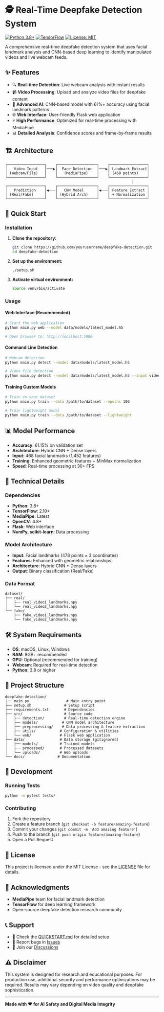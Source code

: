 # 🕵️ Real-Time Deepfake Detection System

[![Python 3.8+](https://img.shields.io/badge/python-3.8+-blue.svg)](https://www.python.org/downloads/)
[![TensorFlow](https://img.shields.io/badge/TensorFlow-2.10+-orange.svg)](https://tensorflow.org/)
[![License: MIT](https://img.shields.io/badge/License-MIT-yellow.svg)](https://opensource.org/licenses/MIT)

A comprehensive real-time deepfake detection system that uses facial landmark analysis and CNN-based deep learning to identify manipulated videos and live webcam feeds.

## ✨ Features

- 🔍 **Real-time Detection**: Live webcam analysis with instant results
- 📹 **Video Processing**: Upload and analyze video files for deepfake content
- 🤖 **Advanced AI**: CNN-based model with 61%+ accuracy using facial landmark patterns
- 🌐 **Web Interface**: User-friendly Flask web application
- ⚡ **High Performance**: Optimized for real-time processing with MediaPipe
- 📊 **Detailed Analysis**: Confidence scores and frame-by-frame results

## 🏗️ Architecture

```
┌─────────────────┐    ┌──────────────────┐    ┌─────────────────┐
│   Video Input   │───▶│  Face Detection  │───▶│ Landmark Extract│
│ (Webcam/File)   │    │   (MediaPipe)    │    │ (468 points)    │
└─────────────────┘    └──────────────────┘    └─────────────────┘
                                                          │
┌─────────────────┐    ┌──────────────────┐    ┌─────────────────┐
│   Prediction    │◀───│   CNN Model      │◀───│ Feature Extract │
│ (Real/Fake)     │    │ (Hybrid Arch)    │    │ + Normalization │
└─────────────────┘    └──────────────────┘    └─────────────────┘
```

## 🚀 Quick Start

### Installation

1. **Clone the repository:**

   ```bash
   git clone https://github.com/yourusername/deepfake-detection.git
   cd deepfake-detection
   ```

2. **Set up the environment:**

   ```bash
   ./setup.sh
   ```

3. **Activate virtual environment:**
   ```bash
   source venv/bin/activate
   ```

### Usage

#### Web Interface (Recommended)

```bash
# Start the web application
python main.py web --model data/models/latest_model.h5

# Open browser to: http://localhost:5000
```

#### Command Line Detection

```bash
# Webcam detection
python main.py detect --model data/models/latest_model.h5

# Video file detection
python main.py detect --model data/models/latest_model.h5 --input video.mp4 --output result.mp4
```

#### Training Custom Models

```bash
# Train on your dataset
python main.py train --data /path/to/dataset --epochs 100

# Train lightweight model
python main.py train --data /path/to/dataset --lightweight
```

## 📊 Model Performance

- **Accuracy**: 61.15% on validation set
- **Architecture**: Hybrid CNN + Dense layers
- **Input**: 468 facial landmarks (1,452 features)
- **Training**: Enhanced geometric features + MinMax normalization
- **Speed**: Real-time processing at 30+ FPS

## 🔧 Technical Details

### Dependencies

- **Python**: 3.8+
- **TensorFlow**: 2.10+
- **MediaPipe**: Latest
- **OpenCV**: 4.8+
- **Flask**: Web interface
- **NumPy, scikit-learn**: Data processing

### Model Architecture

- **Input**: Facial landmarks (478 points × 3 coordinates)
- **Features**: Enhanced with geometric relationships
- **Architecture**: Hybrid CNN + Dense layers
- **Output**: Binary classification (Real/Fake)

### Data Format

```
dataset/
├── real/
│   ├── real_video1_landmarks.npy
│   └── real_video2_landmarks.npy
└── fake/
    ├── fake_video1_landmarks.npy
    └── fake_video2_landmarks.npy
```

## 🛠️ System Requirements

- **OS**: macOS, Linux, Windows
- **RAM**: 8GB+ recommended
- **GPU**: Optional (recommended for training)
- **Webcam**: Required for real-time detection
- **Python**: 3.8 or higher

## 📁 Project Structure

```
deepfake-detection/
├── main.py                 # Main entry point
├── setup.sh               # Setup script
├── requirements.txt       # Dependencies
├── src/                   # Source code
│   ├── detection/         # Real-time detection engine
│   ├── models/           # CNN model architecture
│   ├── preprocessing/    # Data processing & feature extraction
│   ├── utils/           # Configuration & utilities
│   └── web/             # Flask web application
├── data/                # Data storage (gitignored)
│   ├── models/          # Trained models
│   ├── processed/       # Processed datasets
│   └── uploads/         # Web uploads
└── docs/               # Documentation
```

## 🚧 Development

### Running Tests

```bash
python -m pytest tests/
```

### Contributing

1. Fork the repository
2. Create a feature branch (`git checkout -b feature/amazing-feature`)
3. Commit your changes (`git commit -m 'Add amazing feature'`)
4. Push to the branch (`git push origin feature/amazing-feature`)
5. Open a Pull Request

## 📄 License

This project is licensed under the MIT License - see the [LICENSE](LICENSE) file for details.

## 🙏 Acknowledgments

- **MediaPipe** team for facial landmark detection
- **TensorFlow** for deep learning framework
- Open-source deepfake detection research community

## 📞 Support

- 📖 Check the [QUICKSTART.md](QUICKSTART.md) for detailed setup
- 🐛 Report bugs in [Issues](https://github.com/yourusername/deepfake-detection/issues)
- 💬 Join our [Discussions](https://github.com/yourusername/deepfake-detection/discussions)

## ⚠️ Disclaimer

This system is designed for research and educational purposes. For production use, additional security and performance optimizations may be required. Results may vary depending on video quality and deepfake sophistication.

---

**Made with ❤️ for AI Safety and Digital Media Integrity**
